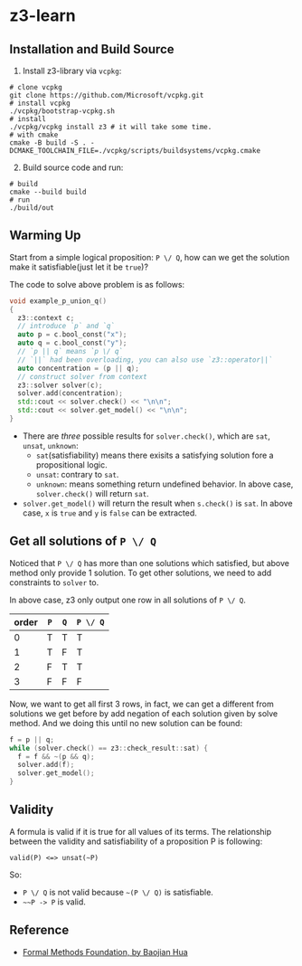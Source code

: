 # z3-learn

## Installation and Build Source

1. Install z3-library via `vcpkg`:

```shell
# clone vcpkg
git clone https://github.com/Microsoft/vcpkg.git
# install vcpkg
./vcpkg/bootstrap-vcpkg.sh
# install
./vcpkg/vcpkg install z3 # it will take some time.
# with cmake
cmake -B build -S . -DCMAKE_TOOLCHAIN_FILE=./vcpkg/scripts/buildsystems/vcpkg.cmake
```

2. Build source code and run:

```shell
# build
cmake --build build
# run
./build/out
```

## Warming Up

Start from a simple logical proposition: `P \/ Q`, how can we get the solution make it satisfiable(just let it be `true`)?

The code to solve above problem is as follows:

```cpp
void example_p_union_q()
{
  z3::context c;
  // introduce `p` and `q`
  auto p = c.bool_const("x");
  auto q = c.bool_const("y");
  // `p || q` means `p \/ q`
  // `||` had been overloading, you can also use `z3::operator||`
  auto concentration = (p || q);
  // construct solver from context
  z3::solver solver(c);
  solver.add(concentration);
  std::cout << solver.check() << "\n\n";
  std::cout << solver.get_model() << "\n\n";
}
```

- There are _three_ possible results for `solver.check()`, which are `sat`, `unsat`, `unknown`:
  - `sat`(satisfiability) means there exisits a satisfying solution fore a propositional logic.
  - `unsat`: contrary to `sat`.
  - `unknown`: means something return undefined behavior.
    In above case, `solver.check()` will return `sat`.
- `solver.get_model()` will return the result when `s.check()` is `sat`. In above case, `x` is `true` and `y` is `false` can be extracted.

## Get all solutions of `P \/ Q`

Noticed that `P \/ Q` has more than one solutions which satisfied, but above method only provide 1 solution. To get other solutions, we need to add constraints to `solver` to.

In above case, z3 only output one row in all solutions of `P \/ Q`.

| order | `P` | `Q` | `P \/ Q` |
| ----- | --- | --- | -------- |
| 0     | T   | T   | T        |
| 1     | T   | F   | T        |
| 2     | F   | T   | T        |
| 3     | F   | F   | F        |

Now, we want to get all first 3 rows, in fact, we can get a different from solutions we get before by add negation of each solution given by solve method. And we doing this until no new solution can be found:

```cpp
f = p || q;
while (solver.check() == z3::check_result::sat) {
  f = f && ~(p && q);
  solver.add(f);
  solver.get_model();
}
```

## Validity

A formula is valid if it is true for all values of its terms. The relationship between the validity and satisfiability of a proposition P is following:

```
valid(P) <=> unsat(~P)
```

So:

- `P \/ Q` is not valid because `~(P \/ Q)` is satisfiable.
- `~~P -> P` is valid.

## Reference

- [Formal Methods Foundation, by Baojian Hua](https://csslab-ustc.github.io/courses/theory/index.html)
